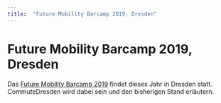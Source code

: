 ```yaml
---
title:  "Future Mobility Barcamp 2019, Dresden"
---
```


# Future Mobility Barcamp 2019, Dresden

Das [Future Mobility Barcamp 2019](https://future-mobility-camp.de/dresden19/) findet dieses Jahr in Dresden statt. CommuteDresden wird dabei sein und den bisherigen Stand erläutern.
